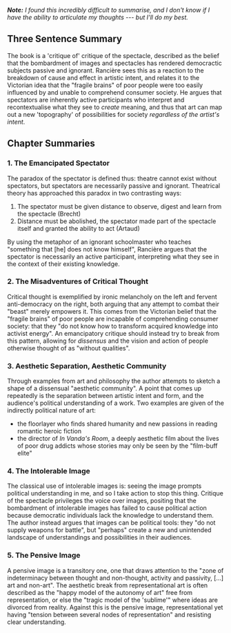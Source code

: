 _**Note:** I found this incredibly difficult to summarise, and I don't
know if I have the ability to articulate my thoughts --- but I'll do my
best._

## Three Sentence Summary

The book is a 'critique of' critique of the spectacle, described as the
belief that the bombardment of images and spectacles has rendered
democractic subjects passive and ignorant. Rancière sees this as a
reaction to the breakdown of cause and effect in artistic intent, and
relates it to the Victorian idea that the "fragile brains" of poor
people were too easily influenced by and unable to comprehend consumer
society. He argues that spectators are inherently active participants
who interpret and recontextualise what they see to *create* meaning, and
thus that art can map out a new 'topography' of possibilities for
society *regardless of the artist's intent*.

## Chapter Summaries

### 1. The Emancipated Spectator 

The paradox of the spectator is defined thus: theatre cannot exist
without spectators, but spectators are necessarily passive and ignorant.
Theatrical theory has approached this paradox in two contrasting ways:

1.  The spectator must be given distance to observe, digest and learn
    from the spectacle (Brecht)
2.  Distance must be abolished, the spectator made part of the spectacle
    itself and granted the ability to act (Artaud)

By using the metaphor of an ignorant schoolmaster who teaches "something
that \[he\] does not know himself", Rancière argues that the spectator
is necessarily an active participant, interpreting what they see in the
context of their existing knowledge.

### 2. The Misadventures of Critical Thought 

Critical thought is exemplified by ironic melancholy on the left and
fervent anti-democracy on the right, both arguing that any attempt to
combat their "beast" merely empowers it. This comes from the Victorian
belief that the "fragile brains" of poor people are incapable of
comprehending consumer society: that they "do not know how to transform
acquired knowledge into activist energy". An emancipatory critique
should instead try to break from this pattern, allowing for *dissensus*
and the vision and action of people otherwise thought of as "without
qualities".

### 3. Aesthetic Separation, Aesthetic Community 

Through examples from art and philosophy the author attempts to sketch a
shape of a dissensual "aesthetic community". A point that comes up
repeatedly is the separation between artistic intent and form, and the
audience's political understanding of a work. Two examples are given of
the indirectly political nature of art:

-   the floorlayer who finds shared humanity and new passions in reading
    romantic heroic fiction
-   the director of *In Vanda's Room*, a deeply aesthetic film about the
    lives of poor drug addicts whose stories may only be seen by the
    "film-buff elite"

### 4. The Intolerable Image 

The classical use of intolerable images is: seeing the image prompts
political understanding in me, and so I take action to stop this thing.
Critique of the spectacle privileges the voice over images, positing
that the bombardment of intolerable images has failed to cause political
action because democratic individuals lack the knowledge to understand
them. The author instead argues that images can be political tools: they
"do not supply weapons for battle", but "perhaps" create a new and
unintended landscape of understandings and possibilities in their
audiences.

### 5. The Pensive Image 

A pensive image is a transitory one, one that draws attention to the
"zone of indeterminacy between thought and non-thought, activity and
passivity, \[...\] art and non-art". The aesthetic break from
representational art is often described as the "happy model of the
autonomy of art" free from representation, or else the "tragic model of
the 'sublime'" where ideas are divorced from reality. Against this is
the pensive image, representational yet having "tension between several
nodes of representation" and resisting clear understanding.
